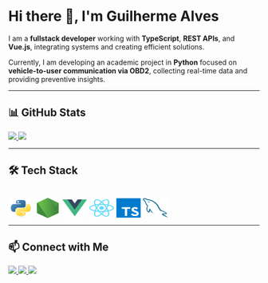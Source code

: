 # Hi there 👋, I'm Guilherme Alves

I am a **fullstack developer** working with **TypeScript**, **REST APIs**, and **Vue.js**, integrating systems and creating efficient solutions.  

Currently, I am developing an academic project in **Python** focused on **vehicle-to-user communication via OBD2**, collecting real-time data and providing preventive insights.  

---

## 📊 GitHub Stats

<a href="https://github.com/guizinim">
  <img height="160em" src="https://github-readme-stats.vercel.app/api?username=guizinim&show_icons=true&theme=dark&include_all_commits=true&count_private=true"/>
  <img height="160em" src="https://github-readme-stats.vercel.app/api/top-langs/?username=guizinim&layout=compact&langs_count=7&theme=dark"/>
</a>

---

## 🛠️ Tech Stack

<div style="display: inline_block"><br>
  <img align="center" alt="Python" height="40" width="50" src="https://raw.githubusercontent.com/devicons/devicon/master/icons/python/python-original.svg">
  <img align="center" alt="Node.js" height="40" width="50" src="https://raw.githubusercontent.com/devicons/devicon/master/icons/nodejs/nodejs-original.svg">
  <img align="center" alt="Vue.js" height="40" width="50" src="https://raw.githubusercontent.com/devicons/devicon/master/icons/vuejs/vuejs-original.svg">
  <img align="center" alt="React" height="40" width="50" src="https://raw.githubusercontent.com/devicons/devicon/master/icons/react/react-original.svg">
  <img align="center" alt="TypeScript" height="40" width="50" src="https://raw.githubusercontent.com/devicons/devicon/master/icons/typescript/typescript-original.svg">
  <img align="center" alt="SQL" height="40" width="50" src="https://raw.githubusercontent.com/devicons/devicon/master/icons/mysql/mysql-original.svg">
</div>

---

## 📫 Connect with Me

<div>
  <a href="https://instagram.com/guizinim" target="_blank">
    <img src="https://img.shields.io/badge/-Instagram-%23E4405F?style=for-the-badge&logo=instagram&logoColor=white"/>
  </a>
  <a href="mailto:guialves.dev17@gmail.com" target="_blank">
    <img src="https://img.shields.io/badge/-Gmail-%23333?style=for-the-badge&logo=gmail&logoColor=white"/>
  </a>
  <a href="https://www.linkedin.com/in/guilherme-alves-paulino/" target="_blank">
    <img src="https://img.shields.io/badge/-LinkedIn-%230077B5?style=for-the-badge&logo=linkedin&logoColor=white"/>
  </a>
</div>

